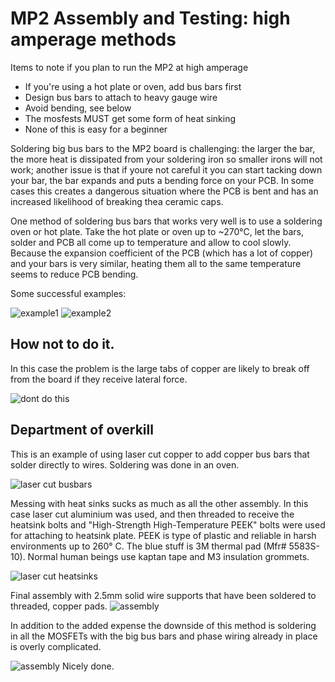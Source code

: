 # MP2 Assembly and Testing: high amperage methods

Items to note if you plan to run the MP2 at high amperage
* If you're using a hot plate or oven, add bus bars first
* Design bus bars to attach to heavy gauge wire
* Avoid bending, see below
* The mosfests MUST get some form of heat sinking
* None of this is easy for a beginner

Soldering big bus bars to the MP2 board is challenging: the larger the bar, the more heat is dissipated from your soldering iron so smaller irons will not work; another issue is that if youre not careful it you can start tacking down your bar, the bar expands and puts a bending force on your PCB. In some cases this creates a dangerous situation where the PCB is bent and has an increased likelihood of breaking thea ceramic caps.

One method of soldering bus bars that works very well is to use a soldering oven or hot plate. Take the hot plate or oven up to ~270°C, let the bars, solder and PCB all come up to temperature and allow to cool slowly. Because the expansion coefficient of the PCB (which has a lot of copper) and your bars is very similar, heating them all to the same temperature seems to reduce PCB bending.

Some successful examples:

<img src="pics/HIGH_AMP_ASSEMBLY01.jpeg" title="example1">

<img src="pics/HIGH_AMP_ASSEMBLY02.jpeg" title="example2">

## How not to do it. 
In this case the problem is the large tabs of copper are likely to break off from the board if they receive lateral force. 

<img src="pics/HIGH_AMP_ASSEMBLY03.png" title="dont do this">

## Department of overkill
This is an example of using laser cut copper to add copper bus bars that solder directly to wires. Soldering was done in an oven. 

<img src="pics/HIGH_AMP_ASSEMBLY04.png" title="laser cut busbars">

Messing with heat sinks sucks as much as all the other assembly. In this case laser cut aluminium was used, and then threaded to receive the heatsink bolts and "High-Strength High-Temperature PEEK" bolts were used for attaching to heatsink plate. PEEK is type of plastic and reliable in harsh environments up to 260° C. The blue stuff is 3M thermal pad (Mfr# 5583S-10). Normal human beings use kaptan tape and M3 insulation grommets. 

<img src="pics/HIGH_AMP_ASSEMBLY05.png" title="laser cut heatsinks">

Final assembly with 2.5mm solid wire supports that have been soldered to threaded, copper pads. 
<img src="pics/HIGH_AMP_ASSEMBLY06.png" title="assembly">

In addition to the added expense the downside of this method is soldering in all the MOSFETs with the big bus bars and phase wiring already in place is overly complicated.

<img src="pics/HIGH_AMP_ASSEMBLY07.jpeg" title="assembly">
Nicely done.
